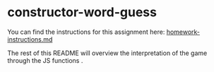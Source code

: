 # constructor-word-guess


You can find the instructions for this assignment here: [homework-instructions.md][]

The rest of this README will overview the interpretation of the game through the JS functions .

[homework-instructions.md]: https://github.com/ekeoid/UNC-Bootcamp-2019-Class/blob/master/01-Class-Content/11-js-constructors/02-Homework/Instructions/HomeworkInstructions.md
